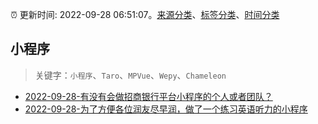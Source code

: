 :alarm_clock: 更新时间: 2022-09-28 06:51:07。[来源分类](../README.md)、[标签分类](../TAGS.md)、[时间分类](../TIMELINE.md)

## 小程序


> 关键字：`小程序`、`Taro`、`MPVue`、`Wepy`、`Chameleon`



- [2022-09-28-有没有会做招商银行平台小程序的个人或者团队？](https://www.v2ex.com/t/883546) 
- [2022-09-28-为了方便各位润友尽早润，做了一个练习英语听力的小程序](https://www.v2ex.com/t/883514) 